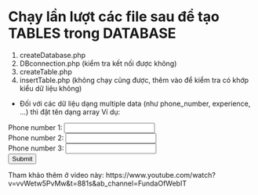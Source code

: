 # Chạy lần lượt các file sau để tạo TABLES trong DATABASE
1. createDatabase.php
2. DBconnection.php (kiểm tra kết nối được không)
3. createTable.php
4. insertTable.php (không chạy cũng được, thêm vào để kiểm tra có khớp kiểu dữ liệu không)

- Đối với các dữ liệu dạng multiple data (như phone_number, experience, ...) thì đặt tên dạng array
Ví dụ:
<form action="your_script.php" method="post">
  Phone number 1: <input type="text" name="phone_number[]"><br>
  Phone number 2: <input type="text" name="phone_number[]"><br>
  Phone number 3: <input type="text" name="phone_number[]"><br>
  <input type="submit">
</form>
Tham khảo thêm ở video này: https://www.youtube.com/watch?v=vvWetw5PvMw&t=881s&ab_channel=FundaOfWebIT
